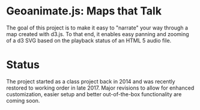 # Geoanimate.js: Maps that Talk #
The goal of this project is to make it easy to "narrate" your way through a map created with d3.js. To that end, it enables easy panning and zooming of a d3 SVG based on the playback status of an HTML 5 audio file.

# Status #
The project started as a class project back in 2014 and was recently restored to working order in late 2017. Major revisions to allow for enhanced customization, easier setup and better out-of-the-box functionality are coming soon.
